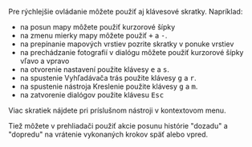 Pre rýchlejšie ovládanie môžete použiť aj klávesové skratky. Napríklad:

- na posun mapy môžete použiť kurzorové šípky
- na zmenu mierky mapy môžete použiť <kbd>+</kbd> a <kbd>-</kbd>.
- na prepínanie mapových vrstiev pozrite skratky v ponuke vrstiev
- na prechádzanie fotografií v dialógu môžete použiť kurzorové šípky vľavo a vpravo
- na otvorenie nastavení použite klávesy <kbd>e</kbd> a <kbd>s</kbd>.
- na spustenie Vyhľadávača trás použite klávesy <kbd>g</kbd> a <kbd>r</kbd>.
- na spustenie nástroja Kreslenie použite klávesy <kbd>g</kbd> a <kbd>m</kbd>.
- na zatvorenie dialógov použite klávesu <kbd>Esc</kbd>

Viac skratiek nájdete pri príslušnom nástroji v kontextovom menu.

Tiež môžete v prehliadači použiť akcie posunu histórie "dozadu" a "dopredu" na vrátenie vykonaných krokov späť alebo vpred.
